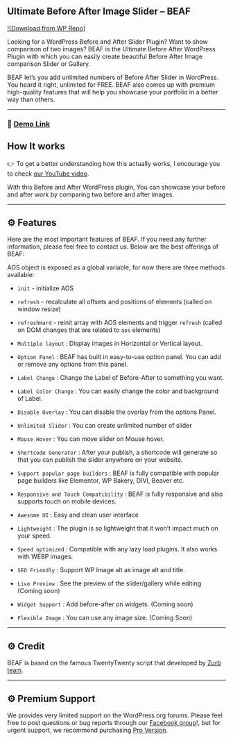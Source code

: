 ## Ultimate Before After Image Slider – BEAF
[![Download from WP Repo]](https://wordpress.org/plugins/beaf-before-and-after-gallery/)

Looking for a WordPress Before and After Slider Plugin? Want to show comparison of two images? BEAF is the Ultimate Before After WordPress Plugin with which you can easily create beautiful Before After Image comparison Slider or Gallery.

BEAF let’s you add unlimited numbers of Before After Slider in WordPress. You heard it right, unlimited for FREE. BEAF also comes up with premium high-quality features that will help you showcase your portfolio in a better way than others.

---

### 🚀 [Demo Link](https://live.themefic.com/beaf/)

## How It works

👉 To get a better understanding how this actually works, I encourage you to check [our YouTube video](https://www.youtube.com/watch?v=ElgxbyPYH6Y/).

With this Before and After WordPress plugin, You can showcase your before and after work by comparing two before and after images.

---

## ⚙ Features

Here are the most important features of BEAF. If you need any further information, please feel free to contact us. Below are the best offerings of BEAF:

AOS object is exposed as a global variable, for now there are three methods available:

  * `init` - initialize AOS
  * `refresh` - recalculate all offsets and positions of elements (called on window resize)
  * `refreshHard` - reinit array with AOS elements and trigger `refresh` (called on DOM changes that are related to `aos` elements)

  * `Multiple layout` : Display images in Horizontal or Vertical layout.
  * `Option Panel` : BEAF has built in easy-to-use option panel. You can add or remove any options from this panel.
  * `Label Change` : Change the Label of Before-After to something you want.
  * `Label Color Change` : You can easily change the color and background of Label.
  * `Disable Overlay` : You can disable the overlay from the options Panel.
  * `Unlimited Slider` : You can create unlimited number of slider
  * `Mouse Hover` : You can move slider on Mouse hover.
  * `Shortcode Generator` : After your publish, a shortcode will generate so that you can publish the slider anywhere on your website.
  * `Support popular page builders` : BEAF is fully compatible with popular page builders like Elementor, WP Bakery, DIVI, Beaver etc.
  * `Responsive and Touch Compatibility` : BEAF is fully responsive and also supports touch on mobile devices.
  * `Awesome UI` : Easy and clean user interface
  * `Lightweight` : The plugin is so lightweight that it won’t impact much on your speed.
  * `Speed optimized` : Compatible with any lazy load plugins. It also works with WEBP images.
  * `SEO Friendly` : Support WP Image alt as image alt and title.
  * `Live Preview` : See the preview of the slider/gallery while editing (Coming soon)
  * `Widget Support` : Add before-after on widgets. (Coming soon)
  * `Flexible Image` : You can use any image size. (Coming Soon)

---

## ⚙ Credit

BEAF is based on the famous TwentyTwenty script that developed by [Zurb team](https://zurb.com/playground/twentytwenty).

-----

## ⚙ Premium Support

We provides very limited support on the WordPress.org forums. Please feel free to post questions or bug reports through our [Facebook group](https://www.facebook.com/groups/themefic/)!, but for urgent support, we recommend purchasing [Pro Version](https://live.themefic.com/beaf/pro).
